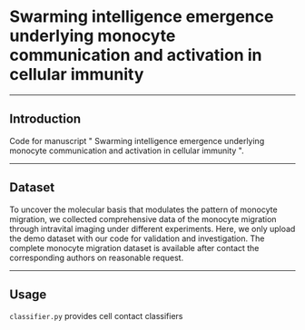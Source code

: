 # Swarming intelligence emergence underlying monocyte communication and activation in cellular immunity 
------

## Introduction
Code for manuscript " Swarming intelligence emergence underlying monocyte communication and activation in cellular immunity ".

------
## Dataset
To uncover the molecular basis that modulates the pattern of monocyte migration, we collected comprehensive data of the monocyte migration through intravital imaging under different experiments. Here, we only upload the demo dataset with our code for validation and investigation. The complete monocyte migration dataset is available after contact the corresponding authors on reasonable request.

------
## Usage
``classifier.py`` provides cell contact classifiers
